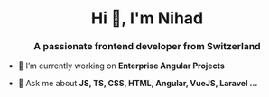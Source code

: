 <h1 align="center">Hi 👋, I'm Nihad</h1>
<h3 align="center">A passionate frontend developer from Switzerland</h3>

- 🔭 I’m currently working on **Enterprise Angular Projects**

- 💬 Ask me about **JS, TS, CSS, HTML, Angular, VueJS, Laravel ...**

